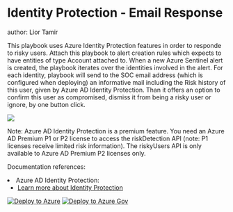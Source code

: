 # Identity Protection - Email Response
author: Lior Tamir

This playbook uses Azure Identity Protection features in order to responde to risky users.
Attach this playbook to alert creation rules which expects to have entities of type Account attached to.
When a new Azure Sentinel alert is created, the playbook iterates over the identities involved in the alert.
For each identity, playbook will send to the SOC email address (which is configured when deploying) an informative mail including the Risk history of this user, given by Azure AD Identity Protection.
Than it offers an option to confirm this user as compromised, dismiss it from being a risky user or ignore, by one button click.

<img src="https://github.com/Azure/Azure-Sentinel/blob/master/Playbooks/IdentityProtection-EmailResponse/images/designerView.png"/>

Note: Azure AD Identity Protection is a premium feature. You need an Azure AD Premium P1 or P2 license to access the riskDetection API (note: P1 licenses receive limited risk information). The riskyUsers API is only available to Azure AD Premium P2 licenses only.

Documentation references:

<li>Azure AD Identity Protection:
<ul>
<li><a href="https://docs.microsoft.com/azure/active-directory/identity-protection/overview-identity-protection" target="_blank" rel="noopener">Learn more about Identity Protection</a></li>
</ul>
</li>


[![Deploy to Azure](https://aka.ms/deploytoazurebutton)](https://portal.azure.com/#create/Microsoft.Template/uri/https%3A%2F%2Fraw.githubusercontent.com%2FAzure%2FAzure-Sentinel%2Fmaster%2FPlaybooks%2FIdentityProtection-EmailResponse%2Fazuredeploy.json)
[![Deploy to Azure Gov](https://aka.ms/deploytoazuregovbutton)](https://portal.azure.us/#create/Microsoft.Template/uri/https%3A%2F%2Fraw.githubusercontent.com%2FAzure%2FAzure-Sentinel%2Fmaster%2FPlaybooks%2FIdentityProtection-EmailResponse%2Fazuredeploy.json)
